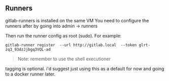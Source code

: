 ## Runners
gitlab-runners is installed on the same VM
You need to configure the runners after by going into admin -> runners

Then run the runner config as root (sudo). For example:
```
gitlab-runner register  --url http://gitlab.local  --token glrt-zq3_93dzJjbgq3VQL-ad
```

>Note: remember to use the shell executioner

tagging is optional. i'd suggest just using this as a default for now and going to a docker runner later.